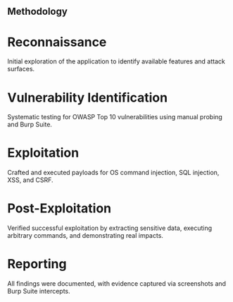 ## Methodology

# Reconnaissance
Initial exploration of the application to identify available features and attack surfaces.

# Vulnerability Identification
Systematic testing for OWASP Top 10 vulnerabilities using manual probing and Burp Suite.

# Exploitation
Crafted and executed payloads for OS command injection, SQL injection, XSS, and CSRF.

# Post-Exploitation
Verified successful exploitation by extracting sensitive data, executing arbitrary commands, and demonstrating real impacts.

# Reporting
All findings were documented, with evidence captured via screenshots and Burp Suite intercepts.

